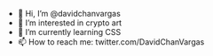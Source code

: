 - 👋 Hi, I’m @davidchanvargas
- 👀 I’m interested in crypto art
- 🌱 I’m currently learning CSS
- 📫 How to reach me: twitter.com/DavidChanVargas

<!---
davidchanvargas/davidchanvargas is a ✨ special ✨ repository because its `README.md` (this file) appears on your GitHub profile.
You can click the Preview link to take a look at your changes.
--->
